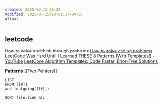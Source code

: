 ```yaml
---
created: 2025-03-23 20:22
modified: 2025-06-15T13:01:17-04:00
alias: 
---
```

## leetcode

How to solve and think through problems 
[How to solve coding problems](https://www.youtube.com/watch?v=gK8KmTDtX8E&list=LL&index=19)
[LeetCode Was Hard Until I Learned THESE 8 Patterns (With Templates!) - YouTube](https://www.youtube.com/watch?v=RYT08CaYq6A)
[LeetCode Algorithm Templates: Code Faster, Error-Free Solutions](https://algo.monster/templates)

**Patterns**
[[Two Pointers]]


```dataview
LIST
FROM [[#]]
and !outgoing([[#]])

SORT file.link asc
```



